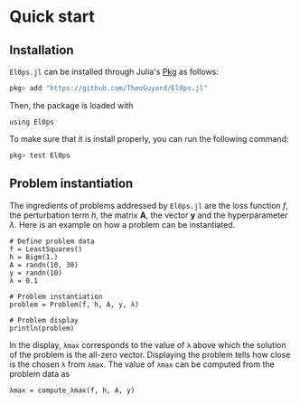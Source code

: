 # Quick start

## Installation

`El0ps.jl` can be installed through Julia's [Pkg](https://docs.julialang.org/en/v1/stdlib/Pkg/) as follows:

```julia
pkg> add "https://github.com/TheoGuyard/El0ps.jl"
```

Then, the package is loaded with 

```@example quickstart
using El0ps
```

To make sure that it is install properly, you can run the following command:

```julia
pkg> test El0ps
```

## Problem instantiation

The ingredients of problems addressed by `El0ps.jl` are the loss function $f$, the perturbation term $h$, the matrix $\mathbf{A}$, the vector $\mathbf{y}$ and the hyperparameter $\lambda$.
Here is an example on how a problem can be instantiated.
```@example quickstart
# Define problem data
f = LeastSquares()
h = Bigm(1.)
A = randn(10, 30)
y = randn(10)
λ = 0.1

# Problem instantiation
problem = Problem(f, h, A, y, λ)

# Problem display
println(problem)
```
In the display, `λmax` corresponds to the value of `λ` above which the solution of the problem is the all-zero vector.
Displaying the problem tells how close is the chosen `λ` from `λmax`.
The value of `λmax` can be computed from the problem data as 
```@example quickstart
λmax = compute_λmax(f, h, A, y)
```

